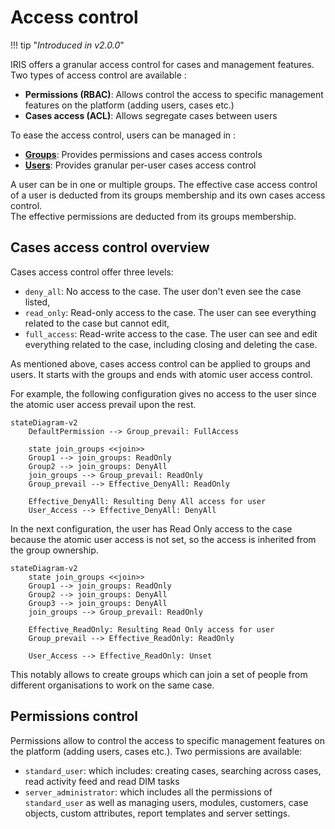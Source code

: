 # Access control

!!! tip "*Introduced in v2.0.0*"

IRIS offers a granular access control for cases and management features.  
Two types of access control are available : 

- **Permissions (RBAC)**: Allows control the access to specific management features on the platform (adding users, cases etc.)
- **Cases access (ACL)**: Allows segregate cases between users

To ease the access control, users can be managed in : 

- [**Groups**](groups): Provides permissions and cases access controls
- [**Users**](users): Provides granular per-user cases access control

A user can be in one or multiple groups. The effective case access control of a user is deducted from its groups membership and its own cases access control.  
The effective permissions are deducted from its groups membership.  


## Cases access control overview
Cases access control offer three levels: 

- `deny_all`: No access to the case. The user don't even see the case listed, 
- `read_only`: Read-only access to the case. The user can see everything related to the case but cannot edit,
- `full_access`: Read-write access to the case. The user can see and edit everything related to the case, including closing and deleting the case.  


As mentioned above, cases access control can be applied to groups and users. It starts with the groups and ends with atomic user access control.  

For example, the following configuration gives no access to the user since the atomic user access prevail upon the rest. 

``` mermaid
stateDiagram-v2
    DefaultPermission --> Group_prevail: FullAccess

    state join_groups <<join>>
    Group1 --> join_groups: ReadOnly
    Group2 --> join_groups: DenyAll
    join_groups --> Group_prevail: ReadOnly
    Group_prevail --> Effective_DenyAll: ReadOnly 
    
    Effective_DenyAll: Resulting Deny All access for user
    User_Access --> Effective_DenyAll: DenyAll
```

In the next configuration,  the user has Read Only access to the case because the atomic user access is not set, so the access is inherited from the group ownership. 
``` mermaid
stateDiagram-v2
    state join_groups <<join>>
    Group1 --> join_groups: ReadOnly
    Group2 --> join_groups: DenyAll
    Group3 --> join_groups: DenyAll
    join_groups --> Group_prevail: ReadOnly

    Effective_ReadOnly: Resulting Read Only access for user
    Group_prevail --> Effective_ReadOnly: ReadOnly 

    User_Access --> Effective_ReadOnly: Unset
```

This notably allows to create groups which can join a set of people from different organisations to work on the same case. 


## Permissions control
Permissions allow to control the access to specific management features on the platform (adding users, cases etc.). 
Two permissions are available: 

 - `standard_user`: which includes: creating cases, searching across cases, read activity feed and read DIM tasks
 - `server_administrator`: which includes all the permissions of `standard_user` as well as managing users, modules, customers, case objects, custom attributes, report templates and server settings. 
 
  
